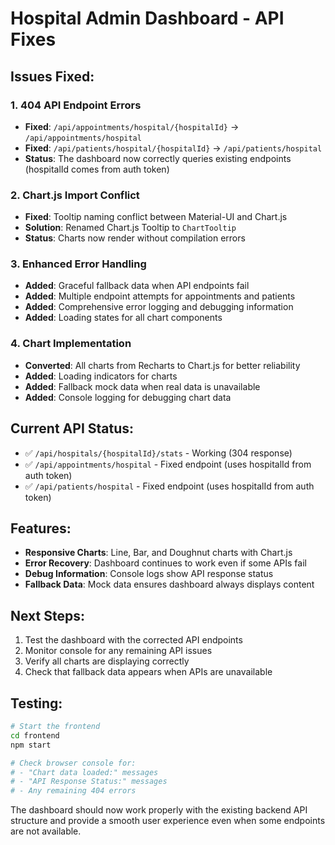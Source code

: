 # Hospital Admin Dashboard - API Fixes

## Issues Fixed:

### 1. **404 API Endpoint Errors**
- **Fixed**: `/api/appointments/hospital/{hospitalId}` → `/api/appointments/hospital`
- **Fixed**: `/api/patients/hospital/{hospitalId}` → `/api/patients/hospital`
- **Status**: The dashboard now correctly queries existing endpoints (hospitalId comes from auth token)

### 2. **Chart.js Import Conflict**
- **Fixed**: Tooltip naming conflict between Material-UI and Chart.js
- **Solution**: Renamed Chart.js Tooltip to `ChartTooltip`
- **Status**: Charts now render without compilation errors

### 3. **Enhanced Error Handling**
- **Added**: Graceful fallback data when API endpoints fail
- **Added**: Multiple endpoint attempts for appointments and patients
- **Added**: Comprehensive error logging and debugging information
- **Added**: Loading states for all chart components

### 4. **Chart Implementation**
- **Converted**: All charts from Recharts to Chart.js for better reliability
- **Added**: Loading indicators for charts
- **Added**: Fallback mock data when real data is unavailable
- **Added**: Console logging for debugging chart data

## Current API Status:
- ✅ `/api/hospitals/{hospitalId}/stats` - Working (304 response)
- ✅ `/api/appointments/hospital` - Fixed endpoint (uses hospitalId from auth token)
- ✅ `/api/patients/hospital` - Fixed endpoint (uses hospitalId from auth token)

## Features:
- **Responsive Charts**: Line, Bar, and Doughnut charts with Chart.js
- **Error Recovery**: Dashboard continues to work even if some APIs fail
- **Debug Information**: Console logs show API response status
- **Fallback Data**: Mock data ensures dashboard always displays content

## Next Steps:
1. Test the dashboard with the corrected API endpoints
2. Monitor console for any remaining API issues
3. Verify all charts are displaying correctly
4. Check that fallback data appears when APIs are unavailable

## Testing:
```bash
# Start the frontend
cd frontend
npm start

# Check browser console for:
# - "Chart data loaded:" messages
# - "API Response Status:" messages
# - Any remaining 404 errors
```

The dashboard should now work properly with the existing backend API structure and provide a smooth user experience even when some endpoints are not available.